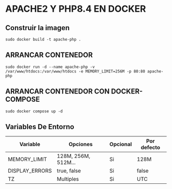 # APACHE2 Y PHP8.4 EN DOCKER
## Construir la imagen
```
sudo docker build -t apache-php .
```
## ARRANCAR CONTENEDOR
```
sudo docker run -d --name apache-php -v /var/www/htdocs:/var/www/htdocs -e MEMORY_LIMIT=256M -p 80:80 apache-php 
```
## ARRANCAR CONTENEDOR CON DOCKER-COMPOSE
```
sudo docker compose up -d
```
## Variables De Entorno
| Variable | Opciones | Opcional | Por defecto |
|-|-|-|-|
| MEMORY_LIMIT | 128M, 256M, 512M... | Si |128M|
| DISPLAY_ERRORS| true, false | Si | false |
|TZ|Multiples|Si|UTC|
